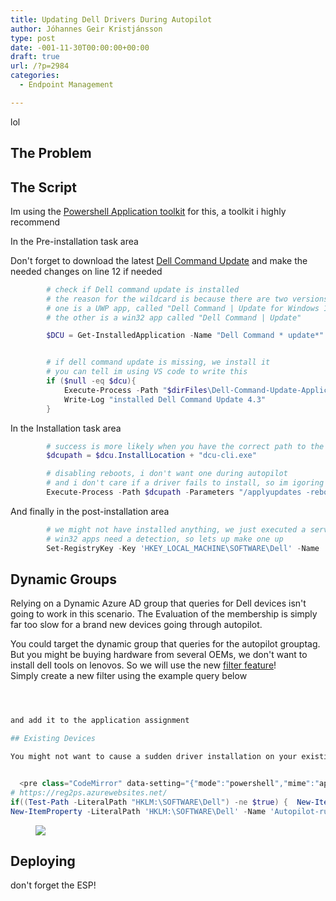 ```yaml
---
title: Updating Dell Drivers During Autopilot
author: Jóhannes Geir Kristjánsson
type: post
date: -001-11-30T00:00:00+00:00
draft: true
url: /?p=2984
categories:
  - Endpoint Management

---
```

lol

## The Problem



## The Script

Im using the [Powershell Application toolkit](https://psappdeploytoolkit.com/) for this, a toolkit i highly recommend

In the Pre-installation task area

Don't forget to download the latest [Dell Command Update](https://www.dell.com/support/kbdoc/en-us/000177325/dell-command-update) and make the needed changes on line 12 if needed


```powershell 
		# check if Dell command update is installed
		# the reason for the wildcard is because there are two versions of DCU available
		# one is a UWP app, called "Dell Command | Update for Windows 10" 
		# the other is a win32 app called "Dell Command | Update"

		$DCU = Get-InstalledApplication -Name "Dell Command * update*" -WildCard


		# if dell command update is missing, we install it
        # you can tell im using VS code to write this
		if ($null -eq $dcu){
			Execute-Process -Path "$dirFiles\Dell-Command-Update-Application_8D5MC_WIN_4.3.0_A00.EXE" -Parameters "/s"
			Write-Log "installed Dell Command Update 4.3"
		}
```


In the Installation task area


```powershell 
        # success is more likely when you have the correct path to the dcu-cli.exe
        $dcupath = $dcu.InstallLocation + "dcu-cli.exe"

        # disabling reboots, i don't want one during autopilot
        # and i don't care if a driver fails to install, so im igoring exit code 1
		Execute-Process -Path $dcupath -Parameters "/applyupdates -reboot=disable -IgnoreExitCodes 1"
```


And finally in the post-installation area  



```powershell 
        # we might not have installed anything, we just executed a service
        # win32 apps need a detection, so lets up make one up
		Set-RegistryKey -Key 'HKEY_LOCAL_MACHINE\SOFTWARE\Dell' -Name 'Autopilot-run' -Type 'Dword' -Value '1'
```


## Dynamic Groups

Relying on a Dynamic Azure AD group that queries for Dell devices isn't going to work in this scenario. The Evaluation of the membership is simply far too slow for a brand new devices going through autopilot.

You could target the dynamic group that queries for the autopilot grouptag. But you might be buying hardware from several OEMs, we don't want to install dell tools on lenovos. So we will use the new [filter feature](https://docs.microsoft.com/en-us/mem/intune/fundamentals/filters)!  
Simply create a new filter using the example query below


```powershell 



and add it to the application assignment

## Existing Devices

You might not want to cause a sudden driver installation on your existing devices, a quick script takes care of that. Just make sure to deploy this to your devices well ahead of putting the autopilot solution into production.


  <pre class="CodeMirror" data-setting="{"mode":"powershell","mime":"application/x-powershell","theme":"default","lineNumbers":true,"styleActiveLine":true,"lineWrapping":true,"readOnly":false,"fileName":"shell.ps1","language":"PowerShell","modeName":"powershell"}"># Reg2CI (c) 2021 by Roger Zander
# https://reg2ps.azurewebsites.net/
if((Test-Path -LiteralPath "HKLM:\SOFTWARE\Dell") -ne $true) {  New-Item "HKLM:\SOFTWARE\Dell" -force -ea SilentlyContinue };
New-ItemProperty -LiteralPath 'HKLM:\SOFTWARE\Dell' -Name 'Autopilot-run' -Value 1 -PropertyType DWord -Force -ea SilentlyContinue;
```


<figure class="wp-block-image size-large">

![](vmconnect_YSACp0qsPD.png) </figure> 

## Deploying

don't forget the ESP!
